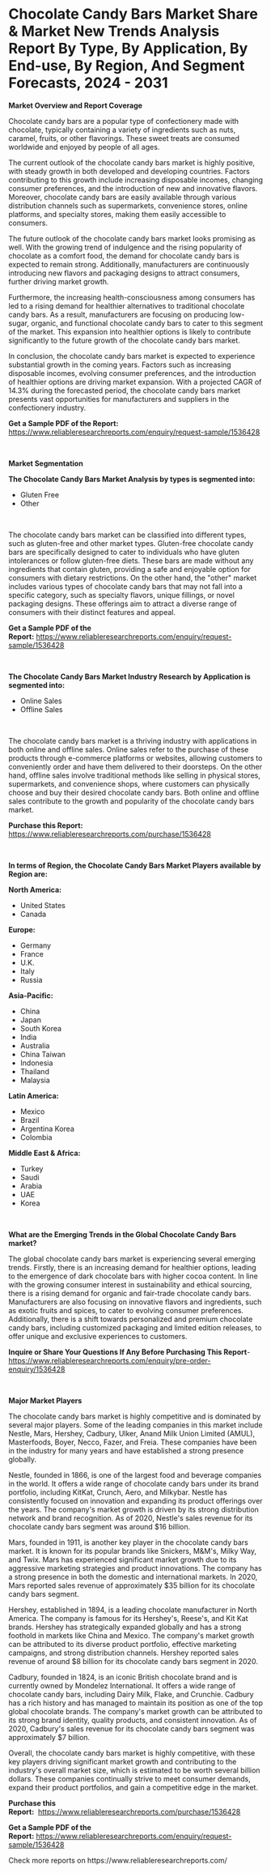 <p><h1>Chocolate Candy Bars Market Share & Market New Trends Analysis Report By Type, By Application, By End-use, By Region, And Segment Forecasts, 2024 - 2031</h1></p><p><strong>Market Overview and Report Coverage</strong></p>
<p><p>Chocolate candy bars are a popular type of confectionery made with chocolate, typically containing a variety of ingredients such as nuts, caramel, fruits, or other flavorings. These sweet treats are consumed worldwide and enjoyed by people of all ages.</p><p>The current outlook of the chocolate candy bars market is highly positive, with steady growth in both developed and developing countries. Factors contributing to this growth include increasing disposable incomes, changing consumer preferences, and the introduction of new and innovative flavors. Moreover, chocolate candy bars are easily available through various distribution channels such as supermarkets, convenience stores, online platforms, and specialty stores, making them easily accessible to consumers.</p><p>The future outlook of the chocolate candy bars market looks promising as well. With the growing trend of indulgence and the rising popularity of chocolate as a comfort food, the demand for chocolate candy bars is expected to remain strong. Additionally, manufacturers are continuously introducing new flavors and packaging designs to attract consumers, further driving market growth.</p><p>Furthermore, the increasing health-consciousness among consumers has led to a rising demand for healthier alternatives to traditional chocolate candy bars. As a result, manufacturers are focusing on producing low-sugar, organic, and functional chocolate candy bars to cater to this segment of the market. This expansion into healthier options is likely to contribute significantly to the future growth of the chocolate candy bars market.</p><p>In conclusion, the chocolate candy bars market is expected to experience substantial growth in the coming years. Factors such as increasing disposable incomes, evolving consumer preferences, and the introduction of healthier options are driving market expansion. With a projected CAGR of 14.3% during the forecasted period, the chocolate candy bars market presents vast opportunities for manufacturers and suppliers in the confectionery industry.</p></p>
<p><strong>Get a Sample PDF of the Report:</strong> <a href="https://www.reliableresearchreports.com/enquiry/request-sample/1536428">https://www.reliableresearchreports.com/enquiry/request-sample/1536428</a></p>
<p>&nbsp;</p>
<p><strong>Market Segmentation</strong></p>
<p><strong>The Chocolate Candy Bars Market Analysis by types is segmented into:</strong></p>
<p><ul><li>Gluten Free</li><li>Other</li></ul></p>
<p>&nbsp;</p>
<p><p>The chocolate candy bars market can be classified into different types, such as gluten-free and other market types. Gluten-free chocolate candy bars are specifically designed to cater to individuals who have gluten intolerances or follow gluten-free diets. These bars are made without any ingredients that contain gluten, providing a safe and enjoyable option for consumers with dietary restrictions. On the other hand, the "other" market includes various types of chocolate candy bars that may not fall into a specific category, such as specialty flavors, unique fillings, or novel packaging designs. These offerings aim to attract a diverse range of consumers with their distinct features and appeal.</p></p>
<p><strong>Get a Sample PDF of the Report:</strong>&nbsp;<a href="https://www.reliableresearchreports.com/enquiry/request-sample/1536428">https://www.reliableresearchreports.com/enquiry/request-sample/1536428</a></p>
<p>&nbsp;</p>
<p><strong>The Chocolate Candy Bars Market Industry Research by Application is segmented into:</strong></p>
<p><ul><li>Online Sales</li><li>Offline Sales</li></ul></p>
<p>&nbsp;</p>
<p><p>The chocolate candy bars market is a thriving industry with applications in both online and offline sales. Online sales refer to the purchase of these products through e-commerce platforms or websites, allowing customers to conveniently order and have them delivered to their doorsteps. On the other hand, offline sales involve traditional methods like selling in physical stores, supermarkets, and convenience shops, where customers can physically choose and buy their desired chocolate candy bars. Both online and offline sales contribute to the growth and popularity of the chocolate candy bars market.</p></p>
<p><strong>Purchase this Report:</strong>&nbsp; <a href="https://www.reliableresearchreports.com/purchase/1536428">https://www.reliableresearchreports.com/purchase/1536428</a></p>
<p>&nbsp;</p>
<p><strong>In terms of Region, the Chocolate Candy Bars Market Players available by Region are:</strong></p>
<p>
    <p> <strong> North America: </strong>
        <ul>
            <li>United States</li>
            <li>Canada</li>
        </ul>
        </p> 
    <p> <strong> Europe: </strong>
        <ul>
            <li>Germany</li>
            <li>France</li>
            <li>U.K.</li>
            <li>Italy</li>
            <li>Russia</li>
        </ul>
        </p> 
    <p> <strong> Asia-Pacific: </strong>
        <ul>
            <li>China</li>
            <li>Japan</li>
            <li>South Korea</li>
            <li>India</li>
            <li>Australia</li>
            <li>China Taiwan</li>
            <li>Indonesia</li>
            <li>Thailand</li>
            <li>Malaysia</li>
        </ul>
        </p> 
    <p> <strong> Latin America: </strong>
        <ul>
            <li>Mexico</li>
            <li>Brazil</li>
            <li>Argentina Korea</li>
            <li>Colombia</li>
        </ul>
        </p> 
    <p> <strong> Middle East & Africa: </strong>
        <ul>
            <li>Turkey</li>
            <li>Saudi</li>
            <li>Arabia</li>
            <li>UAE</li>
            <li>Korea</li>
        </ul>
    </p>
    </p>
<p>&nbsp;</p>
<p><strong>What are the Emerging Trends in the Global Chocolate Candy Bars market?</strong></p>
<p><p>The global chocolate candy bars market is experiencing several emerging trends. Firstly, there is an increasing demand for healthier options, leading to the emergence of dark chocolate bars with higher cocoa content. In line with the growing consumer interest in sustainability and ethical sourcing, there is a rising demand for organic and fair-trade chocolate candy bars. Manufacturers are also focusing on innovative flavors and ingredients, such as exotic fruits and spices, to cater to evolving consumer preferences. Additionally, there is a shift towards personalized and premium chocolate candy bars, including customized packaging and limited edition releases, to offer unique and exclusive experiences to customers.</p></p>
<p><strong>Inquire or Share Your Questions If Any Before Purchasing This Report</strong>- <a href="https://www.reliableresearchreports.com/enquiry/pre-order-enquiry/1536428">https://www.reliableresearchreports.com/enquiry/pre-order-enquiry/1536428</a></p>
<p>&nbsp;</p>
<p><strong>Major Market Players</strong></p>
<p><p>The chocolate candy bars market is highly competitive and is dominated by several major players. Some of the leading companies in this market include Nestle, Mars, Hershey, Cadbury, Ulker, Anand Milk Union Limited (AMUL), Masterfoods, Boyer, Necco, Fazer, and Freia. These companies have been in the industry for many years and have established a strong presence globally.</p><p>Nestle, founded in 1866, is one of the largest food and beverage companies in the world. It offers a wide range of chocolate candy bars under its brand portfolio, including KitKat, Crunch, Aero, and Milkybar. Nestle has consistently focused on innovation and expanding its product offerings over the years. The company's market growth is driven by its strong distribution network and brand recognition. As of 2020, Nestle's sales revenue for its chocolate candy bars segment was around $16 billion.</p><p>Mars, founded in 1911, is another key player in the chocolate candy bars market. It is known for its popular brands like Snickers, M&M's, Milky Way, and Twix. Mars has experienced significant market growth due to its aggressive marketing strategies and product innovations. The company has a strong presence in both the domestic and international markets. In 2020, Mars reported sales revenue of approximately $35 billion for its chocolate candy bars segment.</p><p>Hershey, established in 1894, is a leading chocolate manufacturer in North America. The company is famous for its Hershey's, Reese's, and Kit Kat brands. Hershey has strategically expanded globally and has a strong foothold in markets like China and Mexico. The company's market growth can be attributed to its diverse product portfolio, effective marketing campaigns, and strong distribution channels. Hershey reported sales revenue of around $8 billion for its chocolate candy bars segment in 2020.</p><p>Cadbury, founded in 1824, is an iconic British chocolate brand and is currently owned by Mondelez International. It offers a wide range of chocolate candy bars, including Dairy Milk, Flake, and Crunchie. Cadbury has a rich history and has managed to maintain its position as one of the top global chocolate brands. The company's market growth can be attributed to its strong brand identity, quality products, and consistent innovation. As of 2020, Cadbury's sales revenue for its chocolate candy bars segment was approximately $7 billion.</p><p>Overall, the chocolate candy bars market is highly competitive, with these key players driving significant market growth and contributing to the industry's overall market size, which is estimated to be worth several billion dollars. These companies continually strive to meet consumer demands, expand their product portfolios, and gain a competitive edge in the market.</p></p>
<p><strong>Purchase this Report:</strong>&nbsp;&nbsp;<a href="https://www.reliableresearchreports.com/purchase/1536428">https://www.reliableresearchreports.com/purchase/1536428</a></p>
<p></p>
<p><strong>Get a Sample PDF of the Report:</strong>&nbsp;<a href="https://www.reliableresearchreports.com/enquiry/request-sample/1536428">https://www.reliableresearchreports.com/enquiry/request-sample/1536428</a></p>
<p>Check more reports on https://www.reliableresearchreports.com/</p>